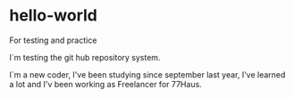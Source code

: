 # hello-world
For testing and practice

I`m testing the git hub repository system.

I`m a new coder, I've been studying since september last year, I've learned a lot and I'v been working as Freelancer for 77Haus.

